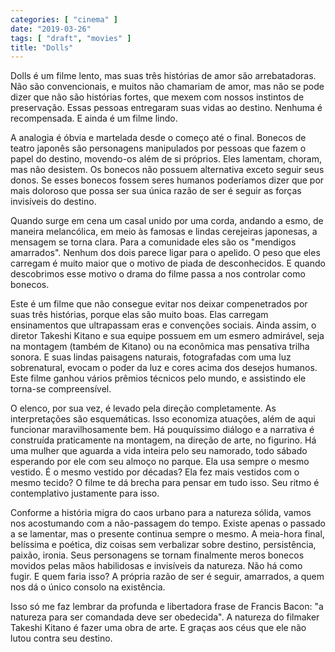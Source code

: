 ```yaml
---
categories: [ "cinema" ]
date: "2019-03-26"
tags: [ "draft", "movies" ]
title: "Dolls"
---
```

Dolls é um filme lento, mas suas três histórias de amor são
arrebatadoras. Não são convencionais, e muitos não chamariam de amor,
mas não se pode dizer que não são histórias fortes, que mexem com
nossos instintos de preservação. Essas pessoas entregaram suas vidas
ao destino. Nenhuma é recompensada. E ainda é um filme lindo.

A analogia é óbvia e martelada desde o começo até o final. Bonecos
de teatro japonês são personagens manipulados por pessoas que fazem
o papel do destino, movendo-os além de si próprios. Eles lamentam,
choram, mas não desistem. Os bonecos não possuem alternativa exceto
seguir seus donos. Se esses bonecos fossem seres humanos poderíamos
dizer que por mais doloroso que possa ser sua única razão de ser é
seguir as forças invisíveis do destino.

Quando surge em cena um casal unido por uma corda, andando a esmo, de
maneira melancólica, em meio às famosas e lindas cerejeiras japonesas,
a mensagem se torna clara. Para a comunidade eles são os "mendigos
amarrados". Nenhum dos dois parece ligar para o apelido. O peso que
eles carregam é muito maior que o motivo de piada de desconhecidos. E
quando descobrimos esse motivo o drama do filme passa a nos controlar
como bonecos.

Este é um filme que não consegue evitar nos deixar compenetrados
por suas três histórias, porque elas são muito boas. Elas carregam
ensinamentos que ultrapassam eras e convenções sociais. Ainda assim,
o diretor Takeshi Kitano e sua equipe possuem em um esmero admirável,
seja na montagem (também de Kitano) ou na econômica mas pensativa
trilha sonora. E suas lindas paisagens naturais, fotografadas com uma
luz sobrenatural, evocam o poder da luz e cores acima dos desejos
humanos. Este filme ganhou vários prêmios técnicos pelo mundo,
e assistindo ele torna-se compreensível.

O elenco, por sua vez, é levado pela direção completamente. As
interpretações são esquemáticas. Isso economiza atuações, além
de aqui funcionar maravilhosamente bem. Há pouquíssimo diálogo e a
narrativa é construída praticamente na montagem, na direção de arte,
no figurino. Há uma mulher que aguarda a vida inteira pelo seu namorado,
todo sábado esperando por ele com seu almoço no parque. Ela usa sempre
o mesmo vestido. É o mesmo vestido por décadas? Ela fez mais vestidos
com o mesmo tecido? O filme te dá brecha para pensar em tudo isso. Seu
ritmo é contemplativo justamente para isso.

Conforme a história migra do caos urbano para a natureza sólida,
vamos nos acostumando com a não-passagem do tempo. Existe apenas
o passado a se lamentar, mas o presente continua sempre o mesmo. A
meia-hora final, belíssima e poética, diz coisas sem verbalizar sobre
destino, persistência, paixão, ironia. Seus personagens se tornam
finalmente meros bonecos movidos pelas mãos habilidosas e invisíveis
da natureza. Não há como fugir. E quem faria isso? A própria razão de
ser é seguir, amarrados, a quem nos dá o único consolo na existência.

Isso só me faz lembrar da profunda e libertadora frase de Francis Bacon:
"a natureza para ser comandada deve ser obedecida". A natureza do filmaker
Takeshi Kitano é fazer uma obra de arte. E graças aos céus que ele
não lutou contra seu destino.
